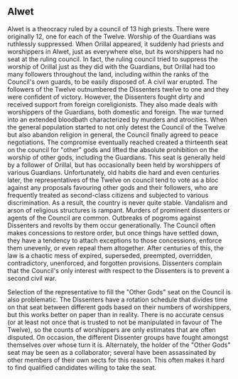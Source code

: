 ## Alwet

Alwet is a theocracy ruled by a council of 13 high priests.  There were originally 12, one for 
each of the Twelve.  Worship of the Guardians was ruthlessly suppressed.  When Orillal appeared, 
it suddenly had priests and worshippers in Alwet, just as everywhere else, but its worshippers had 
no seat at the ruling council.  In fact, the ruling council tried to suppress the worship of 
Orillal just as they did with the Guardians, but Orillal had too many followers throughout the 
land, including within the ranks of the Council's own guards, to be easily disposed of.  A civil 
war erupted.  The followers of the Twelve outnumbered the Dissenters twelve to one and they were 
confident of victory.  However, the Dissenters fought dirty and received support from foreign 
coreligionists.  They also made deals with worshippers of the Guardians, both domestic and 
foreign.  The war turned into an extended bloodbath characterized by murders and atrocities.  When 
the general population started to not only detest the Council of the Twelve but also abandon 
religion in general, the Council finally agreed to peace negotiations.  The compromise eventually 
reached created a thirteenth seat on the council for "other" gods and lifted the absolute 
prohibition on the worship of other gods, including the Guardians.  This seat is generally held by 
a follower of Orillal, but has occasionally been held by worshippers of various Guardians. 
Unfortunately, old habits die hard and even centuries later, the representatives of the Twelve on 
council tend to vote as a bloc against any proposals favouring other gods and their followers, who 
are frequently treated as second-class citizens and subjected to various discrimination.  As a 
result, the country is never quite stable.  Vandalism and arson of religious structures is 
rampant.  Murders of prominent dissenters or agents of the Council are common.  Outbreaks of 
pogroms against Dissenters and revolts by them occur generationally.  The Council often makes 
concessions to restore order, but once things have settled down, they have a tendency to attach 
exceptions to those concessions, enforce them unevenly, or even repeal them altogether.  After 
centuries of this, the law is a chaotic mess of expired, superseded, preempted, overridden, 
contradictory, unenforced, and forgotten provisions.  Dissenters complain that the Council's only 
interest with respect to the Dissenters is to prevent a second civil war.

Selection of the representative to fill the "Other Gods" seat on the Council is also problematic.  The Dissenters have a rotation schedule that divides time on that seat between different gods 
based on their numbers of worshippers, but this works better on paper than in reality.  There is 
no accurate census (or at least not once that is trusted to not be manipulated in favour of The 
Twelve), so the counts of worshippers are only estimates that are often disputed.  On occasion, 
the different Dissenter groups have fought amongst themselves over whose turn it is.  Alternately, 
the holder of the "Other Gods" seat may be seen as a collaborator; several have been assassinated 
by other members of their own sects for this reason.  This often makes it hard to find qualified 
candidates willing to take the seat.


